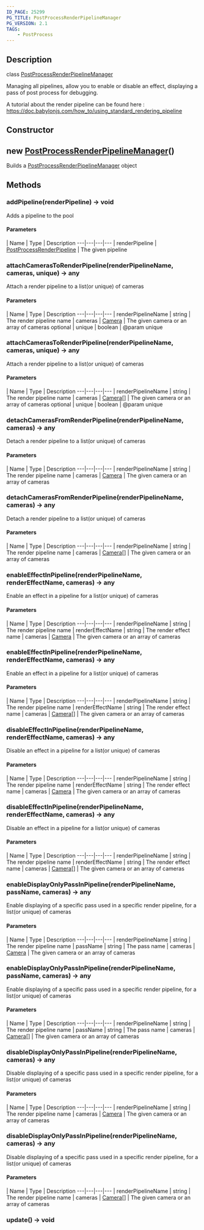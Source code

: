 ```yaml
---
ID_PAGE: 25299
PG_TITLE: PostProcessRenderPipelineManager
PG_VERSION: 2.1
TAGS:
    - PostProcess
---
```

## Description

class [PostProcessRenderPipelineManager](/classes/3.0/PostProcessRenderPipelineManager)

Managing all pipelines, allow you to enable or disable an effect, displaying a pass of post process for debugging.

A tutorial about the render pipeline can be found here : https://doc.babylonjs.com/how_to/using_standard_rendering_pipeline

## Constructor

## new [PostProcessRenderPipelineManager](/classes/3.0/PostProcessRenderPipelineManager)()

Builds a [PostProcessRenderPipelineManager](/classes/3.0/PostProcessRenderPipelineManager) object
## Methods

### addPipeline(renderPipeline) &rarr; void

Adds a pipeline to the pool

#### Parameters
 | Name | Type | Description
---|---|---|---
 | renderPipeline | [PostProcessRenderPipeline](/classes/3.0/PostProcessRenderPipeline) |      The given pipeline

### attachCamerasToRenderPipeline(renderPipelineName, cameras, unique) &rarr; any

Attach a render pipeline to a list(or unique) of cameras

#### Parameters
 | Name | Type | Description
---|---|---|---
 | renderPipelineName | string |      The render pipeline name
 | cameras | [Camera](/classes/3.0/Camera) |      The given camera or an array of cameras
optional | unique | boolean |      @param unique
### attachCamerasToRenderPipeline(renderPipelineName, cameras, unique) &rarr; any

Attach a render pipeline to a list(or unique) of cameras

#### Parameters
 | Name | Type | Description
---|---|---|---
 | renderPipelineName | string |      The render pipeline name
 | cameras | [Camera](/classes/3.0/Camera)[] |      The given camera or an array of cameras
optional | unique | boolean |      @param unique
### detachCamerasFromRenderPipeline(renderPipelineName, cameras) &rarr; any

Detach a render pipeline to a list(or unique) of cameras

#### Parameters
 | Name | Type | Description
---|---|---|---
 | renderPipelineName | string |      The render pipeline name
 | cameras | [Camera](/classes/3.0/Camera) |      The given camera or an array of cameras
### detachCamerasFromRenderPipeline(renderPipelineName, cameras) &rarr; any

Detach a render pipeline to a list(or unique) of cameras

#### Parameters
 | Name | Type | Description
---|---|---|---
 | renderPipelineName | string |      The render pipeline name
 | cameras | [Camera](/classes/3.0/Camera)[] |      The given camera or an array of cameras
### enableEffectInPipeline(renderPipelineName, renderEffectName, cameras) &rarr; any

Enable an effect in a pipeline for a list(or unique) of cameras

#### Parameters
 | Name | Type | Description
---|---|---|---
 | renderPipelineName | string |      The render pipeline name
 | renderEffectName | string |      The render effect name
 | cameras | [Camera](/classes/3.0/Camera) |      The given camera or an array of cameras
### enableEffectInPipeline(renderPipelineName, renderEffectName, cameras) &rarr; any

Enable an effect in a pipeline for a list(or unique) of cameras

#### Parameters
 | Name | Type | Description
---|---|---|---
 | renderPipelineName | string |      The render pipeline name
 | renderEffectName | string |      The render effect name
 | cameras | [Camera](/classes/3.0/Camera)[] |      The given camera or an array of cameras
### disableEffectInPipeline(renderPipelineName, renderEffectName, cameras) &rarr; any

Disable an effect in a pipeline for a list(or unique) of cameras

#### Parameters
 | Name | Type | Description
---|---|---|---
 | renderPipelineName | string |      The render pipeline name
 | renderEffectName | string |      The render effect name
 | cameras | [Camera](/classes/3.0/Camera) |      The given camera or an array of cameras
### disableEffectInPipeline(renderPipelineName, renderEffectName, cameras) &rarr; any

Disable an effect in a pipeline for a list(or unique) of cameras

#### Parameters
 | Name | Type | Description
---|---|---|---
 | renderPipelineName | string |      The render pipeline name
 | renderEffectName | string |      The render effect name
 | cameras | [Camera](/classes/3.0/Camera)[] |      The given camera or an array of cameras
### enableDisplayOnlyPassInPipeline(renderPipelineName, passName, cameras) &rarr; any

Enable displaying of a specific pass used in a specific render pipeline, for a list(or unique) of cameras

#### Parameters
 | Name | Type | Description
---|---|---|---
 | renderPipelineName | string |      The render pipeline name
 | passName | string |      The pass name
 | cameras | [Camera](/classes/3.0/Camera) |      The given camera or an array of cameras
### enableDisplayOnlyPassInPipeline(renderPipelineName, passName, cameras) &rarr; any

Enable displaying of a specific pass used in a specific render pipeline, for a list(or unique) of cameras

#### Parameters
 | Name | Type | Description
---|---|---|---
 | renderPipelineName | string |      The render pipeline name
 | passName | string |      The pass name
 | cameras | [Camera](/classes/3.0/Camera)[] |      The given camera or an array of cameras
### disableDisplayOnlyPassInPipeline(renderPipelineName, cameras) &rarr; any

Disable displaying of a specific pass used in a specific render pipeline, for a list(or unique) of cameras

#### Parameters
 | Name | Type | Description
---|---|---|---
 | renderPipelineName | string |      The render pipeline name
 | cameras | [Camera](/classes/3.0/Camera) |      The given camera or an array of cameras
### disableDisplayOnlyPassInPipeline(renderPipelineName, cameras) &rarr; any

Disable displaying of a specific pass used in a specific render pipeline, for a list(or unique) of cameras

#### Parameters
 | Name | Type | Description
---|---|---|---
 | renderPipelineName | string |      The render pipeline name
 | cameras | [Camera](/classes/3.0/Camera)[] |      The given camera or an array of cameras
### update() &rarr; void


